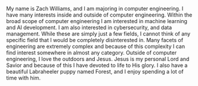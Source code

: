 My name is Zach Williams, and I am majoring in computer engineering.
I have many interests inside and outside of computer engineering.
Within the broad scope of computer engineering I am interested in machine learning and AI development.
I am also interested in cybersecurity, and data management.
While these are simply just a few fields, I cannot think of any specific field that I would be completely disinterested in.
Many facets of engineering are extremely complex and because of this complexity I can find interest somewhere in almost any category.
Outside of computer engineering, I love the outdoors and Jesus.
Jesus is my personal Lord and Savior and because of this I have devoted to life to His glory.
I also have a beautiful Labraheeler puppy named Forest, and I enjoy spending a lot of time with him.
